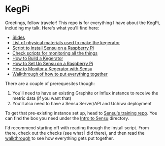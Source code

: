 # KegPi

Greetings, fellow traveler! This repo is for everything I have about the KegPi, including my talk. Here's what you'll find here:

* [Slides](https://docs.google.com/presentation/d/1cR6ohRdbzjeQ4bSnECpIHlZrFEvcA2HRwfucQa_Eg88/edit?usp=sharing)
* [List of physical materials used to make the kegerator](MATERIALS.md)
* [Script to install Sensu on a Raspberry Pi](install.sh)
* [Check scripts for monitoring all the things](https://github.com/asachs01/sensu-plugins-rpi-sensors)
* [How to Build a Kegerator](http://aaron.sachs.blog/moving-to-kegging/)
* [How to Set Up Sensu on a Raspberry Pi](https://aaron.sachs.blog/monitoring-raspberry-pis-with-sensu/)
* [How to Monitor a Kegerator with Sensu](https://aaron.sachs.blog/monitoring-my-kegerator-with-sensu/)
* [Walkthrough of how to put everything together](WALKTHROUGH.md)

There are a couple of prerequesites though:
1. You'll need to have an existing Graphite or Influx instance to receive the metric data (if you want that)
2. You'll also need to have a Sensu Server/API and Uchiwa deployment

To get that pre-existing instance set up, head to [Sensu's training repo](https://github.com/sensu/training-vagrant). You can find the box you need under the [Intro to Sensu](https://github.com/sensu/training-vagrant/tree/master/workshops/intro-to-sensu) directory.

I'd recommend starting off with reading through the install script. From there, check out the checks (see what I did there), and then read the [walkthrough][1] to see how everything gets put together.

<!-- LINKS -->
[1]: https://github.com/asachs01/kegPi/blob/master/WALKTHROUGH.md
